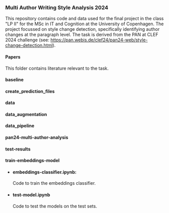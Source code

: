 ### Multi Author Writing Style Analysis 2024

This repository contains code and data used for the final project in the class "LP II" for the MSc in IT and Cognition at the University of Copenhagen. The project focussed on style change detection, specifically identifying author changes at the paragraph level. The task is derived from the PAN at CLEF 2024 challenge (see: https://pan.webis.de/clef24/pan24-web/style-change-detection.html). 

#### Papers
This folder contains literature relevant to the task.

#### baseline

#### create_prediction_files

#### data

#### data_augmentation

#### data_pipeline

#### pan24-multi-author-analysis

#### test-results

#### train-embeddings-model

- #### embeddings-classifier.ipynb:
  Code to train the embeddings classifier. 
- #### test-model.ipynb
  Code to test the models on the test sets.
